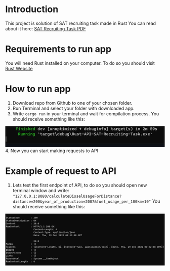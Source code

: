# Introduction

This project is solution of SAT recruiting task  made in Rust You can read about it here: [SAT Recruiting Task PDF](https://github.com/helter88/Rust-API-SAT-Recruiting-Task/blob/main/readme_files/junior_fullstack_task.pdf)

# Requirements to run app

You will need Rust installed on your computer. To do so you should visit [Rust Website](https://doc.rust-lang.org/book/ch01-01-installation.html)

# How to run app

1. Download repo from Github to one of your chosen folder.
2. Run Terminal and select your folder with downloaded app.
3. Write `cargo run` in your terminal and wait for compilation process. 
You should receive something like this: 
<img src="./readme_files/run-api.JPG" alt="run">
4. Now you can start making requests to API

# Example of request to API

1. Lets test the first endpoint of API, to do so you should open new terminal window and write: `"127.0.0.1:8080/calculateDisselUsageForDistance?distance=200&year_of_production=2007&fuel_usage_per_100km=10"`
You should receive something like this:
<img src="./readme_files/response-first-endpoint.JPG" alt="first-endpoint-response">
